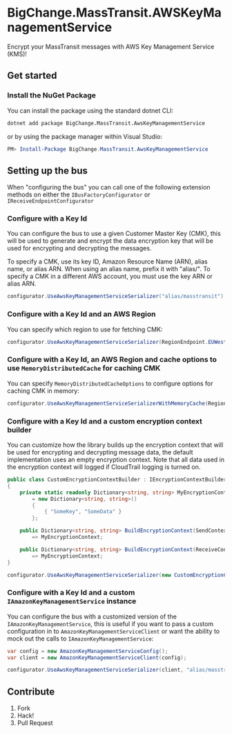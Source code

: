 # BigChange.MassTransit.AWSKeyManagementService

Encrypt your MassTransit messages with AWS Key Management Service (KMS)!

## Get started

### Install the NuGet Package

You can install the package using the standard dotnet CLI:

```bash
dotnet add package BigChange.MassTransit.AwsKeyManagementService
```

or by using the package manager within Visual Studio:

```powershell
PM> Install-Package BigChange.MassTransit.AwsKeyManagementService
```

## Setting up the bus

When "configuring the bus" you can call one of the following extension methods on either the `IBusFactoryConfigurator` or `IReceiveEndpointConfigurator`

### Configure with a Key Id

You can configure the bus to use a given Customer Master Key (CMK), this will be used to generate and encrypt the data encryption key that will be used for encrypting and decrypting the messages.

To specify a CMK, use its key ID, Amazon Resource Name (ARN), alias name, or alias ARN. When using an alias name, prefix it with "alias/". To specify a CMK in a different AWS account, you must use the key ARN or alias ARN.

```csharp
configurator.UseAwsKeyManagementServiceSerializer("alias/masstransit")
```

### Configure with a Key Id and an AWS Region

You can specify which region to use for fetching CMK:

```csharp
configurator.UseAwsKeyManagementServiceSerializer(RegionEndpoint.EUWest1, "alias/masstransit")

```

### Configure with a Key Id, an AWS Region and cache options to use `MemoryDistributedCache` for caching CMK  

You can specify `MemoryDistributedCacheOptions` to configure options for caching CMK in memory:

```csharp
configurator.UseAwsKeyManagementServiceSerializerWithMemoryCache(RegionEndpoint.EUWest1, "alias/masstransit", Options.Create(new MemoryDistributedCacheOptions()));

```

### Configure with a Key Id and a custom encryption context builder

You can customize how the library builds up the encryption context that will be used for encrypting and decrypting message data, the default implementation uses an empty encryption context. Note that all data used in the encryption context will logged if CloudTrail logging is turned on.

```csharp
public class CustomEncryptionContextBuilder : IEncryptionContextBuilder
{
    private static readonly Dictionary<string, string> MyEncryptionContext
        = new Dictionary<string, string>()
        {
            { "SomeKey", "SomeData" }
        };

    public Dictionary<string, string> BuildEncryptionContext(SendContext context)
        => MyEncryptionContext;

    public Dictionary<string, string> BuildEncryptionContext(ReceiveContext receiveContext)
        => MyEncryptionContext;
}

configurator.UseAwsKeyManagementServiceSerializer(new CustomEncryptionContextBuilder(), "alias/masstransit")
```

### Configure with a Key Id and a custom `IAmazonKeyManagementService` instance

You can configure the bus with a customized version of the `IAmazonKeyManagementService`, this is useful if you want to pass a custom configuration in to `AmazonKeyManagementServiceClient` or want the ability to mock out the calls to `IAmazonKeyManagementService`:

```csharp
var config = new AmazonKeyManagementServiceConfig();
var client = new AmazonKeyManagementServiceClient(config);

configurator.UseAwsKeyManagementServiceSerializer(client, "alias/masstransit")

```

## Contribute

1. Fork
1. Hack!
1. Pull Request